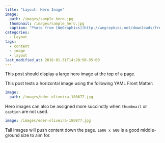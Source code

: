```yaml
---
title: "Layout: Hero Image"
image: 
  path: /images/sample_hero.jpg
  thumbnail: /images/sample_hero.jpg
  caption: "Photo from [WeGraphics](http://wegraphics.net/downloads/free-ultimate-blurred-background-pack/)"
categories:
  - Layout
tags:
  - content
  - image
  - layout
last_modified_at: 2018-01-31T14:28:50-05:00
---
```


This post should display a large hero image at the top of a page.

This post tests a horizontal image using the following YAML Front Matter:

```yaml
image:
  path: /images/eder-oliveira-180877.jpg
```

Hero images can also be assigned more succinctly when `thumbnail` or `caption` are not used.

```yaml
image: /images/eder-oliveira-180877.jpg
```

Tall images will push content down the page. `1600 x 600` is a good middle-ground size to aim for.
